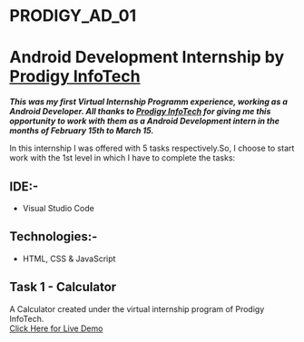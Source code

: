 # PRODIGY_AD_01

# Android Development Internship by [Prodigy InfoTech](https://prodigyinfotech.com)

**_This was my first Virtual Internship Programm experience, working as a Android Developer. All thanks to [Prodigy InfoTech](https://prodigyinfotech.com) for giving me this opportunity to work with them as a Android Development intern in the months of February 15th to March 15._**

In this internship I was offered with 5 tasks respectively.So, I choose to start work with the 1st level in which I have to complete the tasks:

## IDE:-

- Visual Studio Code

## Technologies:-

- HTML, CSS & JavaScript

## Task 1 - Calculator

A Calculator created under the virtual internship program of Prodigy InfoTech.<br>
[Click Here for Live Demo](https://kailashgowtham07.github.io/PRODIGY_AD_01/)
